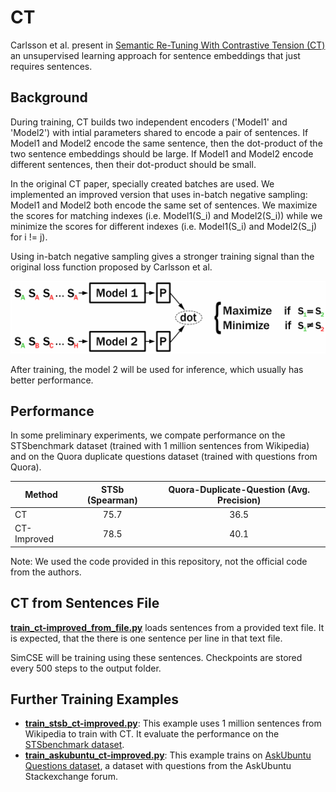 # CT
Carlsson et al. present in [Semantic Re-Tuning With Contrastive Tension (CT)](https://openreview.net/pdf?id=Ov_sMNau-PF) an unsupervised learning approach for sentence embeddings that just requires sentences.

## Background
During training, CT builds two independent encoders ('Model1' and 'Model2') with intial parameters shared to encode a pair of sentences. If Model1 and Model2 encode the same sentence, then the dot-product of the two sentence embeddings should be large. If Model1 and Model2 encode different sentences, then their dot-product should be small.

In the original CT paper, specially created batches are used. We implemented an improved version that uses in-batch negative sampling: Model1 and Model2 both encode the same set of sentences. We maximize the scores for matching indexes (i.e. Model1(S_i) and Model2(S_i)) while we minimize the scores for different indexes (i.e. Model1(S_i) and Model2(S_j) for i != j).

Using in-batch negative sampling gives a stronger training signal than the original loss function proposed by Carlsson et al.


![CT working](https://raw.githubusercontent.com/UKPLab/sentence-transformers/master/docs/img/CT.jpg)

After training, the model 2 will be used for inference, which usually has better performance.

## Performance
In some preliminary experiments, we compate performance on the STSbenchmark dataset (trained with 1 million sentences from Wikipedia) and on the Quora duplicate questions dataset (trained with questions from Quora).

| Method | STSb (Spearman) | Quora-Duplicate-Question (Avg. Precision) |
| --- | :---: | :---:
| CT | 75.7 | 36.5
| CT-Improved | 78.5 | 40.1


Note: We used the code provided in this repository, not the official code from the authors.

## CT from Sentences File

**[train_ct-improved_from_file.py](train_ct-improved_from_file.py)** loads sentences from a provided text file. It is expected, that the there is one sentence per line in that text file.

SimCSE will be training using these sentences. Checkpoints are stored every 500 steps to the output folder.



## Further Training Examples 

- **[train_stsb_ct-improved.py](train_stsb_ct-improved.py)**: This example uses 1 million sentences from Wikipedia to train with CT. It evaluate the performance on the  [STSbenchmark dataset](https://ixa2.si.ehu.eus/stswiki/index.php/STSbenchmark).
- **[train_askubuntu_ct-improved.py](train_askubuntu_ct-improved.py)**: This example trains on [AskUbuntu Questions dataset](https://github.com/taolei87/askubuntu), a dataset with questions from the AskUbuntu Stackexchange forum.